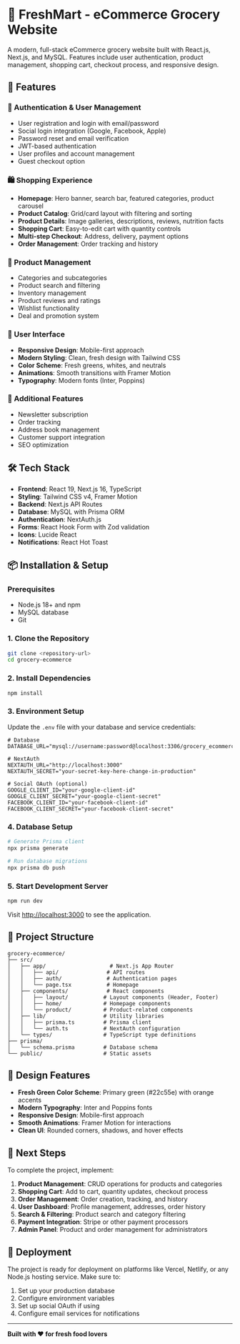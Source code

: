# 🛒 FreshMart - eCommerce Grocery Website

A modern, full-stack eCommerce grocery website built with React.js, Next.js, and MySQL. Features include user authentication, product management, shopping cart, checkout process, and responsive design.

## 🚀 Features

### 🔐 Authentication & User Management
- User registration and login with email/password
- Social login integration (Google, Facebook, Apple)
- Password reset and email verification
- JWT-based authentication
- User profiles and account management
- Guest checkout option

### 🛍️ Shopping Experience
- **Homepage**: Hero banner, search bar, featured categories, product carousel
- **Product Catalog**: Grid/card layout with filtering and sorting
- **Product Details**: Image galleries, descriptions, reviews, nutrition facts
- **Shopping Cart**: Easy-to-edit cart with quantity controls
- **Multi-step Checkout**: Address, delivery, payment options
- **Order Management**: Order tracking and history

### 🏪 Product Management
- Categories and subcategories
- Product search and filtering
- Inventory management
- Product reviews and ratings
- Wishlist functionality
- Deal and promotion system

### 📱 User Interface
- **Responsive Design**: Mobile-first approach
- **Modern Styling**: Clean, fresh design with Tailwind CSS
- **Color Scheme**: Fresh greens, whites, and neutrals
- **Animations**: Smooth transitions with Framer Motion
- **Typography**: Modern fonts (Inter, Poppins)

### 🚚 Additional Features
- Newsletter subscription
- Order tracking
- Address book management
- Customer support integration
- SEO optimization

## 🛠️ Tech Stack

- **Frontend**: React 19, Next.js 16, TypeScript
- **Styling**: Tailwind CSS v4, Framer Motion
- **Backend**: Next.js API Routes
- **Database**: MySQL with Prisma ORM
- **Authentication**: NextAuth.js
- **Forms**: React Hook Form with Zod validation
- **Icons**: Lucide React
- **Notifications**: React Hot Toast

## 📦 Installation & Setup

### Prerequisites
- Node.js 18+ and npm
- MySQL database
- Git

### 1. Clone the Repository
```bash
git clone <repository-url>
cd grocery-ecommerce
```

### 2. Install Dependencies
```bash
npm install
```

### 3. Environment Setup
Update the `.env` file with your database and service credentials:

```env
# Database
DATABASE_URL="mysql://username:password@localhost:3306/grocery_ecommerce"

# NextAuth
NEXTAUTH_URL="http://localhost:3000"
NEXTAUTH_SECRET="your-secret-key-here-change-in-production"

# Social OAuth (optional)
GOOGLE_CLIENT_ID="your-google-client-id"
GOOGLE_CLIENT_SECRET="your-google-client-secret"
FACEBOOK_CLIENT_ID="your-facebook-client-id"
FACEBOOK_CLIENT_SECRET="your-facebook-client-secret"
```

### 4. Database Setup
```bash
# Generate Prisma client
npx prisma generate

# Run database migrations
npx prisma db push
```

### 5. Start Development Server
```bash
npm run dev
```

Visit [http://localhost:3000](http://localhost:3000) to see the application.

## 📁 Project Structure

```
grocery-ecommerce/
├── src/
│   ├── app/                    # Next.js App Router
│   │   ├── api/               # API routes
│   │   ├── auth/              # Authentication pages
│   │   └── page.tsx           # Homepage
│   ├── components/            # React components
│   │   ├── layout/           # Layout components (Header, Footer)
│   │   ├── home/             # Homepage components
│   │   └── product/          # Product-related components
│   ├── lib/                  # Utility libraries
│   │   ├── prisma.ts         # Prisma client
│   │   └── auth.ts           # NextAuth configuration
│   └── types/                # TypeScript type definitions
├── prisma/
│   └── schema.prisma         # Database schema
└── public/                   # Static assets
```

## 🎨 Design Features

- **Fresh Green Color Scheme**: Primary green (#22c55e) with orange accents
- **Modern Typography**: Inter and Poppins fonts
- **Responsive Design**: Mobile-first approach
- **Smooth Animations**: Framer Motion for interactions
- **Clean UI**: Rounded corners, shadows, and hover effects

## 📝 Next Steps

To complete the project, implement:

1. **Product Management**: CRUD operations for products and categories
2. **Shopping Cart**: Add to cart, quantity updates, checkout process
3. **Order Management**: Order creation, tracking, and history
4. **User Dashboard**: Profile management, addresses, order history
5. **Search & Filtering**: Product search and category filtering
6. **Payment Integration**: Stripe or other payment processors
7. **Admin Panel**: Product and order management for administrators

## 🚀 Deployment

The project is ready for deployment on platforms like Vercel, Netlify, or any Node.js hosting service. Make sure to:

1. Set up your production database
2. Configure environment variables
3. Set up social OAuth if using
4. Configure email services for notifications

---

**Built with ❤️ for fresh food lovers**
